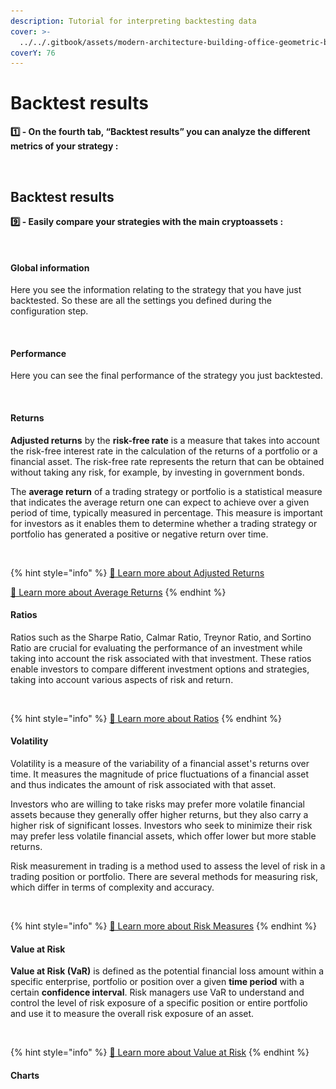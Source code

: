 ```yaml
---
description: Tutorial for interpreting backtesting data
cover: >-
  ../../.gitbook/assets/modern-architecture-building-office-geometric-blue-2560x1440-6640.jpeg
coverY: 76
---
```


# Backtest results

**1️⃣ - On the fourth tab, “Backtest results” you can analyze the different metrics of your strategy :**

<figure><img src="../../.gitbook/assets/Capture d’écran 2023-11-06 à 21.00.06.png" alt=""><figcaption></figcaption></figure>

## Backtest results

**9️⃣ - Easily compare your strategies with the main cryptoassets :**

<figure><img src="../../.gitbook/assets/Capture d’écran 2023-11-06 à 21.05.24.png" alt=""><figcaption></figcaption></figure>

#### Global information

Here you see the information relating to the strategy that you have just backtested. So these are all the settings you defined during the configuration step.

<figure><img src="../../.gitbook/assets/Capture d’écran 2023-11-06 à 21.05.56.png" alt=""><figcaption></figcaption></figure>

#### Performance

Here you can see the final performance of the strategy you just backtested.

<figure><img src="../../.gitbook/assets/Capture d’écran 2023-11-06 à 22.38.03.png" alt=""><figcaption></figcaption></figure>

#### Returns

**Adjusted returns** by the **risk-free rate** is a measure that takes into account the risk-free interest rate in the calculation of the returns of a portfolio or a financial asset. The risk-free rate represents the return that can be obtained without taking any risk, for example, by investing in government bonds.

The **average return** of a trading strategy or portfolio is a statistical measure that indicates the average return one can expect to achieve over a given period of time, typically measured in percentage. This measure is important for investors as it enables them to determine whether a trading strategy or portfolio has generated a positive or negative return over time.

<figure><img src="../../.gitbook/assets/Capture d’écran 2023-11-06 à 22.44.15.png" alt=""><figcaption></figcaption></figure>

{% hint style="info" %}
[🔗 Learn more about Adjusted Returns](../../risk-management/risk-measures/adjusted-returns.md)

[🔗 Learn more about Average Returns](../../risk-management/risk-measures/average-returns.md)
{% endhint %}

#### Ratios

Ratios such as the Sharpe Ratio, Calmar Ratio, Treynor Ratio, and Sortino Ratio are crucial for evaluating the performance of an investment while taking into account the risk associated with that investment. These ratios enable investors to compare different investment options and strategies, taking into account various aspects of risk and return.

<figure><img src="../../.gitbook/assets/Capture d’écran 2023-11-06 à 22.44.29.png" alt=""><figcaption></figcaption></figure>

{% hint style="info" %}
[🔗 Learn more about Ratios](../../risk-management/ratios/)
{% endhint %}

#### Volatility

Volatility is a measure of the variability of a financial asset's returns over time. It measures the magnitude of price fluctuations of a financial asset and thus indicates the amount of risk associated with that asset.

Investors who are willing to take risks may prefer more volatile financial assets because they generally offer higher returns, but they also carry a higher risk of significant losses. Investors who seek to minimize their risk may prefer less volatile financial assets, which offer lower but more stable returns.

Risk measurement in trading is a method used to assess the level of risk in a trading position or portfolio. There are several methods for measuring risk, which differ in terms of complexity and accuracy.

<figure><img src="../../.gitbook/assets/Capture d’écran 2023-11-06 à 22.44.44.png" alt=""><figcaption></figcaption></figure>

{% hint style="info" %}
[🔗 Learn more about Risk Measures](../../risk-management/risk-measures/)
{% endhint %}

#### Value at Risk

**Value at Risk (VaR)** is defined as the potential financial loss amount within a specific enterprise, portfolio or position over a given **time period** with a certain **confidence interval**. Risk managers use VaR to understand and control the level of risk exposure of a specific position or entire portfolio and use it to measure the overall risk exposure of an asset.

<figure><img src="../../.gitbook/assets/Capture d’écran 2023-11-06 à 22.44.57.png" alt=""><figcaption></figcaption></figure>

{% hint style="info" %}
[🔗 Learn more about Value at Risk](../../risk-management/value-at-risk/)
{% endhint %}

#### Charts

